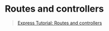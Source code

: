 # Routes and controllers

> [Express Tutorial: Routes and controllers](https://developer.mozilla.org/en-US/docs/Learn/Server-side/Express_Nodejs/routes#routes_needed_for_the_locallibrary)

